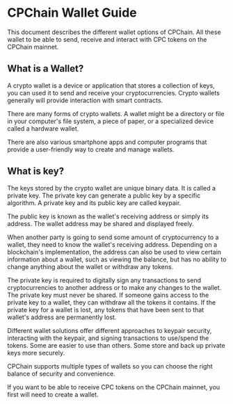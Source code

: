 # CPChain Wallet Guide

This document describes the different wallet options of CPChain. All these wallet to be able to send, receive and interact with CPC tokens on the CPChain mainnet.

## What is a Wallet?

A crypto wallet is a device or application that stores a collection of keys, you can used it to send and receive your cryptocurrencies. Crypto wallets generally will provide interaction with smart contracts.

There are many forms of crypto wallets. A wallet might be a directory or file in your computer's file system, a piece of paper, or a specialized device called a hardware wallet.

There are also various smartphone apps and computer programs that provide a user-friendly way to create and manage wallets.

## What is key?

The keys stored by the crypto wallet are unique binary data. It is called a private key. The private key can generate a public key by a specific algorithm. A private key and its public key are called keypair.

The public key is known as the wallet's receiving address or simply its address. The wallet address may be shared and displayed freely.

When another party is going to send some amount of cryptocurrency to a wallet, they need to know the wallet's receiving address. Depending on a blockchain's implementation, the address can also be used to view certain information about a wallet, such as viewing the balance, but has no ability to change anything about the wallet or withdraw any tokens.

The private key is required to digitally sign any transactions to send cryptocurrencies to another address or to make any changes to the wallet. The private key must never be shared. If someone gains access to the private key to a wallet, they can withdraw all the tokens it contains. If the private key for a wallet is lost, any tokens that have been sent to that wallet's address are permanently lost.

Different wallet solutions offer different approaches to keypair security, interacting with the keypair, and signing transactions to use/spend the tokens. Some are easier to use than others. Some store and back up private keys more securely.

CPChain supports multiple types of wallets so you can choose the right balance of security and convenience.

If you want to be able to receive CPC tokens on the CPChain mainnet, you first will need to create a wallet.
